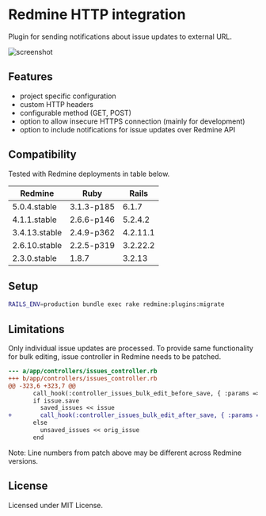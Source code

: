 # Redmine HTTP integration

Plugin for sending notifications about issue updates to external URL.

![screenshot](https://raw.github.com/petoc/redmine-http-integration/master/screenshot.png)

## Features

- project specific configuration
- custom HTTP headers
- configurable method (GET, POST)
- option to allow insecure HTTPS connection (mainly for development)
- option to include notifications for issue updates over Redmine API

## Compatibility

Tested with Redmine deployments in table below.

| Redmine       | Ruby       | Rails    |
|---------------|------------|----------|
| 5.0.4.stable  | 3.1.3-p185 | 6.1.7    |
| 4.1.1.stable  | 2.6.6-p146 | 5.2.4.2  |
| 3.4.13.stable | 2.4.9-p362 | 4.2.11.1 |
| 2.6.10.stable | 2.2.5-p319 | 3.2.22.2 |
| 2.3.0.stable  | 1.8.7      | 3.2.13   |

## Setup

```sh
RAILS_ENV=production bundle exec rake redmine:plugins:migrate
```

## Limitations

Only individual issue updates are processed. To provide same functionality for bulk editing, issue controller in Redmine needs to be patched.

```diff
--- a/app/controllers/issues_controller.rb
+++ b/app/controllers/issues_controller.rb
@@ -323,6 +323,7 @@
       call_hook(:controller_issues_bulk_edit_before_save, { :params => params, :issue => issue })
       if issue.save
         saved_issues << issue
+        call_hook(:controller_issues_bulk_edit_after_save, { :params => params, :issue => issue, :journal => journal })
       else
         unsaved_issues << orig_issue
       end
```

Note: Line numbers from patch above may be different across Redmine versions.

## License

Licensed under MIT License.
